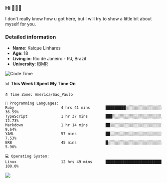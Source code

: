 ### Hi 🙋🏽‍♂️

I don't really know how u got here, but I will try to show a little bit about myself for you.

### Detailed information

* **Name**: Kaique Linhares
* **Age**: 18
* **Living in**: Rio  de Janeiro - RJ, Brazil
* **University**: [IBMR](https://www.ibmr.br/)

<!--START_SECTION:waka-->
![Code Time](http://img.shields.io/badge/Code%20Time-304%20hrs%2049%20mins-blue)

📊 **This Week I Spent My Time On** 

```text
⌚︎ Time Zone: America/Sao_Paulo

💬 Programming Languages: 
Ruby                     4 hrs 41 mins       █████████░░░░░░░░░░░░░░░░   36.59% 
TypeScript               1 hr 37 mins        ███░░░░░░░░░░░░░░░░░░░░░░   12.73% 
Markdown                 1 hr 14 mins        ██░░░░░░░░░░░░░░░░░░░░░░░   9.64% 
YAML                     57 mins             ██░░░░░░░░░░░░░░░░░░░░░░░   7.53% 
ERB                      45 mins             █░░░░░░░░░░░░░░░░░░░░░░░░   5.96%

💻 Operating System: 
Linux                    12 hrs 49 mins      █████████████████████████   100.0%

```


<!--END_SECTION:waka-->

<a href="https://www.linkedin.com/in/kaique-linhares-25a840208/"  target="_blank"><img src="https://img.shields.io/badge/-LinkedIn-%230077B5?style=for-the-badge&logo=linkedin&logoColor=white" target="_blank"></a>
